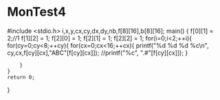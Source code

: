 # MonTest4
#include <stdio.h>
i,x,y,cx,cy,dx,dy,nb,f[8][16],b[8][16];
main()
{
    f[0][1] = 2;//1
    f[1][2] = 1;
    f[2][0] = 1;
    f[2][1] = 1;
    f[2][2] = 1;
    for(i=0;i<2;++i){
        for(cy=0;cy<8;++cy){
            for(cx=0;cx<16;++cx){
                printf("%d %d %d %c\n", cy,cx,f[cy][cx],"ABC"[f[cy][cx]]);
                 //printf("%c", ".#"[f[cy][cx]]);
            }
            
        }
    }
    return 0;
}
